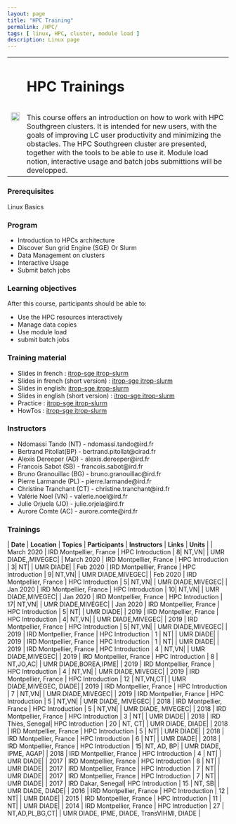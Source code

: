 ```yaml
---
layout: page
title: "HPC Training"
permalink: /HPC/
tags: [ linux, HPC, cluster, module load ]
description: Linux page
---
```

<table class="table-contact">
<tr>
<td><img width="100%" src="{{ site.url }}/images/trainings-hpc.jpeg" alt="" />
</td>
<td>
<h1> HPC Trainings</h1><br />
This course offers an introduction on how to work with  HPC Southgreen clusters. 
It is intended for new users, with the goals of improving LC user productivity and minimizing the obstacles.
The  HPC Southgreen  cluster are presented, together with the tools to be able to use it. 
Module load notion, interactive usage and batch jobs submittions will be developped.
</td>
</tr>
</table>

### Prerequisites
Linux Basics
<div id="colonne1">
<h3>Program</h3>
<ul>
<li> Introduction to HPCs architecture </li>
<li> Discover Sun grid Engine (SGE) Or Slurm </li>
<li> Data Management on clusters</li>
<li> Interactive Usage </li>
<li> Submit batch jobs</li>
</ul>
</div>

<div id="colonne2">
<h3>Learning objectives</h3>
After this course, participants should be able to:
<ul>
<li>Use the HPC resources interactively </li>
<li>Manage data copies</li>
<li>Use module load</li>
<li>submit batch jobs</li>
</ul>
</div>

<div id="colonne3">
<h3>Training material</h3>
<ul>
<li>Slides in french : <a target="_blank" href="{{ site.url }}/files/hpc/HPC_french.pdf">itrop-sge</a><a target="_blank" href="{{ site.url }}/files/hpc/HPC_Slurmfrench.pdf"> itrop-slurm</a></li>
<li>Slides in french (short version) : <a target="_blank" href="{{ site.url }}/files/hpc/HPC_french_short.pdf">itrop-sge</a><a target="_blank" href="{{ site.url }}/files/hpc/HPC_Slurmfrench_short.pdf"> itrop-slurm</a></li>
<li>Slides in english: <a target="_blank" href="{{ site.url }}/files/hpc/HPC_en.pdf">itrop-sge</a><a target="_blank" href="{{ site.url }}/files/hpc/HPCSlurm_en.pdf"> itrop-slurm</a></li>
<li>Slides in english (short version) : <a target="_blank" href="{{ site.url }}/files/hpc/HPC_en_short.pdf">itrop-sge</a><a target="_blank" href="{{ site.url }}/files/hpc/HPCSlurm_en_short.pdf"> itrop-slurm</a></li>
<li>Practice : <a target="_blank" href="{{ site.url }}/hpc/hpcPractice">itrop-sge</a><a target="_blank" href="{{ site.url }}/hpc/hpcSlurmPractice"> itrop-slurm</a></li>
<li>HowTos : <a target="_blank" href="{{ site.url }}/hpc/hpcHowto">itrop-sge</a><a target="_blank" href="https://southgreenplatform.github.io/tutorials//cluster-itrop/hpchowto/"> itrop-slurm</a> </li>
</ul>
</div>

<div id="nextInline" class="clearfix">
<h3>Instructors</h3>
<ul>
    <li>Ndomassi Tando (NT) - ndomassi.tando@ird.fr</li>
    <li>Bertrand Pitollat(BP) - bertrand.pitollat@cirad.fr </li>
    <li>Alexis Dereeper (AD) - alexis.dereeper@ird.fr </li>
    <li>Francois Sabot (SB) - francois.sabot@ird.fr </li>
    <li>Bruno Granouillac (BG) - bruno.granouillac@ird.fr </li>
    <li>Pierre Larmande (PL) - pierre.larmande@ird.fr </li>
    <li>Christine Tranchant (CT) - christine.tranchant@ird.fr </li>
    <li>Valérie Noel (VN) - valerie.noel@ird.fr </li>
    <li>Julie Orjuela (JO) - julie.orjela@ird.fr </li>
    <li>Aurore Comte (AC) - aurore.comte@ird.fr </li>
    
</ul>
</div>

### Trainings
 
| **Date** | **Location** | **Topics** | **Participants** | **Instructors** | **Links** | **Units** |
| March 2020 | IRD Montpellier, France |  HPC Introduction | 8| NT,VN| | UMR DIADE,,MIVEGEC|
| March 2020 | IRD Montpellier, France |  HPC Introduction | 3| NT| | UMR DIADE|
| Feb 2020 | IRD Montpellier, France |  HPC Introduction | 9| NT,VN| | UMR DIADE,MIVEGEC|
| Feb 2020 | IRD Montpellier, France |  HPC Introduction | 5| NT,VN| | UMR DIADE,MIVEGEC|
| Jan 2020 | IRD Montpellier, France |  HPC Introduction | 10| NT,VN| | UMR DIADE,MIVEGEC|
| Jan 2020 | IRD Montpellier, France |  HPC Introduction | 17| NT,VN| | UMR DIADE,MIVEGEC|
| Jan 2020 | IRD Montpellier, France |  HPC Introduction | 5| NT| | UMR DIADE|
| 2019 | IRD Montpellier, France |  HPC Introduction | 4| NT,VN| | UMR DIADE,MIVEGEC|
| 2019 | IRD Montpellier, France |  HPC Introduction | 5| NT,VN| | UMR DIADE,MIVEGEC|
| 2019 | IRD Montpellier, France |  HPC Introduction | 1 | NT| | UMR DIADE|
| 2019 | IRD Montpellier, France |  HPC Introduction | 1 | NT| | UMR DIADE|
| 2019 | IRD Montpellier, France |  HPC Introduction | 4 | NT,VN| | UMR DIADE,MIVEGEC|
| 2019 | IRD Montpellier, France |  HPC Introduction | 8 | NT,JO,AC| | UMR DIADE,BOREA,IPME|
| 2019 | IRD Montpellier, France |  HPC Introduction | 4 | NT,VN| | UMR DIADE,MIVEGEC|
| 2019 | IRD Montpellier, France |  HPC Introduction | 12 | NT,VN,CT| | UMR DIADE,MIVEGEC, DIADE|
| 2019 | IRD Montpellier, France |  HPC Introduction | 7 | NT,VN| | UMR DIADE,MIVEGEC|
| 2019 | IRD Montpellier, France |  HPC Introduction | 5 | NT,VN| | UMR DIADE, MIVEGEC|
| 2018 | IRD Montpellier, France |  HPC Introduction | 5 | NT,VN| | UMR DIADE, MIVEGEC|
| 2018 | IRD Montpellier, France |  HPC Introduction | 3 | NT| | UMR DIADE|
| 2018 | IRD Thiès, Senegal|  HPC Introduction | 20 | NT, CT| | UMR DIADE, DIADE|
| 2018 | IRD Montpellier, France |  HPC Introduction | 5 | NT| | UMR DIADE|
| 2018 | IRD Montpellier, France |  HPC Introduction | 6 | NT| | UMR DIADE|
| 2018 | IRD Montpellier, France |  HPC Introduction | 15| NT, AD, BP| | UMR DIADE, IPME, AGAP|
| 2018 | IRD Montpellier, France |  HPC Introduction | 4 | NT| | UMR DIADE|
| 2017 | IRD Montpellier, France |  HPC Introduction | 8 | NT| | UMR DIADE|
| 2017 | IRD Montpellier, France |  HPC Introduction | 7 | NT| | UMR DIADE|
| 2017 | IRD Montpellier, France |  HPC Introduction | 7 | NT| | UMR DIADE|
| 2017 | IRD Dakar, Senegal|  HPC Introduction | 15 | NT, SB| | UMR DIADE, DIADE|
| 2016 | IRD Montpellier, France |  HPC Introduction | 12 | NT| | UMR DIADE|
| 2015 | IRD Montpellier, France |  HPC Introduction | 11 | NT| | UMR DIADE|
| 2014 | IRD Montpellier, France |  HPC Introduction | 27 | NT,AD,PL,BG,CT| | UMR DIADE, IPME, DIADE, TransVIHMI, DIADE |


